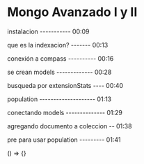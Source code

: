 # Mongo Avanzado I y II

instalacion ----------- 00:09

que es la indexacion? ------- 00:13

conexión a compass ---------- 00:16

se crean models ------------- 00:28

busqueda por extensionStats ---- 00:40

population -------------------- 01:13

conectando models -------------- 01:29

agregando documento a coleccion -- 01:38

pre para usar population --------- 01:41




() => {}